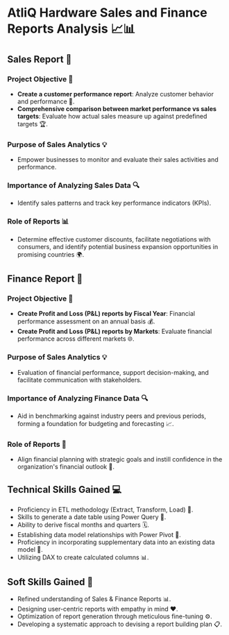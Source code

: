 # AtliQ Hardware Sales and Finance Reports Analysis 📈📊

## Sales Report 📝

### Project Objective 🎯
- **Create a customer performance report**: Analyze customer behavior and performance 🧐.
- **Comprehensive comparison between market performance vs sales targets**: Evaluate how actual sales measure up against predefined targets 🏆.

### Purpose of Sales Analytics 💡
- Empower businesses to monitor and evaluate their sales activities and performance.

### Importance of Analyzing Sales Data 🔍
- Identify sales patterns and track key performance indicators (KPIs).

### Role of Reports 📊
- Determine effective customer discounts, facilitate negotiations with consumers, and identify potential business expansion opportunities in promising countries 🌍.

## Finance Report 💼

### Project Objective 🎯
- **Create Profit and Loss (P&L) reports by Fiscal Year**: Financial performance assessment on an annual basis 💰.
- **Create Profit and Loss (P&L) reports by Markets**: Evaluate financial performance across different markets 🌐.

### Purpose of Sales Analytics 💡
- Evaluation of financial performance, support decision-making, and facilitate communication with stakeholders.

### Importance of Analyzing Finance Data 🔍
- Aid in benchmarking against industry peers and previous periods, forming a foundation for budgeting and forecasting 📈.

### Role of Reports 📑
- Align financial planning with strategic goals and instill confidence in the organization's financial outlook 🎯.

## Technical Skills Gained 💻
- Proficiency in ETL methodology (Extract, Transform, Load) 🔄.
- Skills to generate a date table using Power Query 📅.
- Ability to derive fiscal months and quarters 🗓️.
- Establishing data model relationships with Power Pivot 🔗.
- Proficiency in incorporating supplementary data into an existing data model 🧩.
- Utilizing DAX to create calculated columns 📊.

## Soft Skills Gained 🧠
- Refined understanding of Sales & Finance Reports 📊.
- Designing user-centric reports with empathy in mind ❤️.
- Optimization of report generation through meticulous fine-tuning ⚙️.
- Developing a systematic approach to devising a report building plan 📋.
